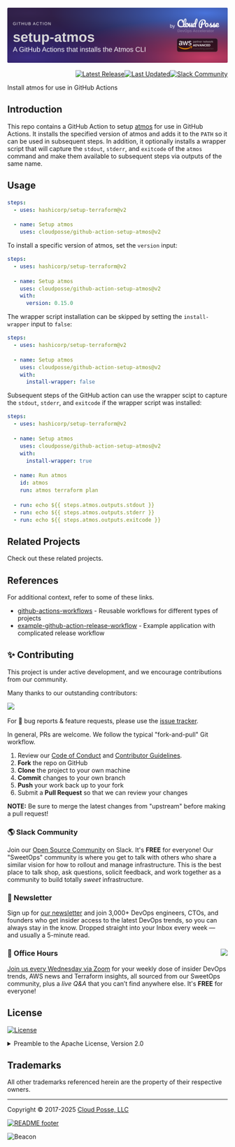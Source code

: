 

<!-- markdownlint-disable -->
<a href="https://cpco.io/homepage"><img src="https://github.com/cloudposse/github-action-setup-atmos/blob/main/.github/banner.png?raw=true" alt="Project Banner"/></a><br/>


<p align="right"><a href="https://github.com/cloudposse/github-action-setup-atmos/releases/latest"><img src="https://img.shields.io/github/release/cloudposse/github-action-setup-atmos.svg?style=for-the-badge" alt="Latest Release"/></a><a href="https://github.com/cloudposse/github-action-setup-atmos/commits"><img src="https://img.shields.io/github/last-commit/cloudposse/github-action-setup-atmos.svg?style=for-the-badge" alt="Last Updated"/></a><a href="https://cloudposse.com/slack"><img src="https://slack.cloudposse.com/for-the-badge.svg" alt="Slack Community"/></a>

</p>
<!-- markdownlint-restore -->

<!--




  ** DO NOT EDIT THIS FILE
  **
  ** This file was automatically generated by the `cloudposse/build-harness`.
  ** 1) Make all changes to `README.yaml`
  ** 2) Run `make init` (you only need to do this once)
  ** 3) Run`make readme` to rebuild this file.
  **
  ** (We maintain HUNDREDS of open source projects. This is how we maintain our sanity.)
  **





-->

Install atmos for use in GitHub Actions




## Introduction

This repo contains a GitHub Action to setup [atmos](https://github.com/cloudposse/atmos) for use in GitHub Actions. It 
installs the specified version of atmos and adds it to the `PATH` so it can be used in subsequent steps. In addition, 
it optionally installs a wrapper script that will capture the `stdout`, `stderr`, and `exitcode` of the `atmos` 
command and make them available to subsequent steps via outputs of the same name.




## Usage

```yaml
steps:
  - uses: hashicorp/setup-terraform@v2
  
  - name: Setup atmos
    uses: cloudposse/github-action-setup-atmos@v2
````

To install a specific version of atmos, set the `version` input:

```yaml
steps:
  - uses: hashicorp/setup-terraform@v2

  - name: Setup atmos
    uses: cloudposse/github-action-setup-atmos@v2
    with:
      version: 0.15.0
````

The wrapper script installation can be skipped by setting the `install-wrapper` input to `false`:

```yaml
steps:
  - uses: hashicorp/setup-terraform@v2

  - name: Setup atmos
    uses: cloudposse/github-action-setup-atmos@v2
    with:
      install-wrapper: false
````

Subsequent steps of the GitHub action can use the wrapper scipt to capture the `stdout`, `stderr`, and `exitcode` if 
the wrapper script was installed:

```yaml
steps:
  - uses: hashicorp/setup-terraform@v2

  - name: Setup atmos
    uses: cloudposse/github-action-setup-atmos@v2
    with:
      install-wrapper: true

  - name: Run atmos
    id: atmos
    run: atmos terraform plan

  - run: echo ${{ steps.atmos.outputs.stdout }}
  - run: echo ${{ steps.atmos.outputs.stderr }}
  - run: echo ${{ steps.atmos.outputs.exitcode }}
```












## Related Projects

Check out these related projects.



## References

For additional context, refer to some of these links.

- [github-actions-workflows](https://github.com/cloudposse/github-actions-workflows) - Reusable workflows for different types of projects
- [example-github-action-release-workflow](https://github.com/cloudposse/example-github-action-release-workflow) - Example application with complicated release workflow




## ✨ Contributing

This project is under active development, and we encourage contributions from our community.



Many thanks to our outstanding contributors:

<a href="https://github.com/cloudposse/github-action-setup-atmos/graphs/contributors">
  <img src="https://contrib.rocks/image?repo=cloudposse/github-action-setup-atmos&max=24" />
</a>

For 🐛 bug reports & feature requests, please use the [issue tracker](https://github.com/cloudposse/github-action-setup-atmos/issues).

In general, PRs are welcome. We follow the typical "fork-and-pull" Git workflow.
 1. Review our [Code of Conduct](https://github.com/cloudposse/github-action-setup-atmos/?tab=coc-ov-file#code-of-conduct) and [Contributor Guidelines](https://github.com/cloudposse/.github/blob/main/CONTRIBUTING.md).
 2. **Fork** the repo on GitHub
 3. **Clone** the project to your own machine
 4. **Commit** changes to your own branch
 5. **Push** your work back up to your fork
 6. Submit a **Pull Request** so that we can review your changes

**NOTE:** Be sure to merge the latest changes from "upstream" before making a pull request!

### 🌎 Slack Community

Join our [Open Source Community](https://cpco.io/slack?utm_source=github&utm_medium=readme&utm_campaign=cloudposse/github-action-setup-atmos&utm_content=slack) on Slack. It's **FREE** for everyone! Our "SweetOps" community is where you get to talk with others who share a similar vision for how to rollout and manage infrastructure. This is the best place to talk shop, ask questions, solicit feedback, and work together as a community to build totally *sweet* infrastructure.

### 📰 Newsletter

Sign up for [our newsletter](https://cpco.io/newsletter?utm_source=github&utm_medium=readme&utm_campaign=cloudposse/github-action-setup-atmos&utm_content=newsletter) and join 3,000+ DevOps engineers, CTOs, and founders who get insider access to the latest DevOps trends, so you can always stay in the know.
Dropped straight into your Inbox every week — and usually a 5-minute read.

### 📆 Office Hours <a href="https://cloudposse.com/office-hours?utm_source=github&utm_medium=readme&utm_campaign=cloudposse/github-action-setup-atmos&utm_content=office_hours"><img src="https://img.cloudposse.com/fit-in/200x200/https://cloudposse.com/wp-content/uploads/2019/08/Powered-by-Zoom.png" align="right" /></a>

[Join us every Wednesday via Zoom](https://cloudposse.com/office-hours?utm_source=github&utm_medium=readme&utm_campaign=cloudposse/github-action-setup-atmos&utm_content=office_hours) for your weekly dose of insider DevOps trends, AWS news and Terraform insights, all sourced from our SweetOps community, plus a _live Q&A_ that you can’t find anywhere else.
It's **FREE** for everyone!
## License

<a href="https://opensource.org/licenses/Apache-2.0"><img src="https://img.shields.io/badge/License-Apache%202.0-blue.svg?style=for-the-badge" alt="License"></a>

<details>
<summary>Preamble to the Apache License, Version 2.0</summary>
<br/>
<br/>

Complete license is available in the [`LICENSE`](LICENSE) file.

```text
Licensed to the Apache Software Foundation (ASF) under one
or more contributor license agreements.  See the NOTICE file
distributed with this work for additional information
regarding copyright ownership.  The ASF licenses this file
to you under the Apache License, Version 2.0 (the
"License"); you may not use this file except in compliance
with the License.  You may obtain a copy of the License at

  https://www.apache.org/licenses/LICENSE-2.0

Unless required by applicable law or agreed to in writing,
software distributed under the License is distributed on an
"AS IS" BASIS, WITHOUT WARRANTIES OR CONDITIONS OF ANY
KIND, either express or implied.  See the License for the
specific language governing permissions and limitations
under the License.
```
</details>

## Trademarks

All other trademarks referenced herein are the property of their respective owners.


---
Copyright © 2017-2025 [Cloud Posse, LLC](https://cpco.io/copyright)


<a href="https://cloudposse.com/readme/footer/link?utm_source=github&utm_medium=readme&utm_campaign=cloudposse/github-action-setup-atmos&utm_content=readme_footer_link"><img alt="README footer" src="https://cloudposse.com/readme/footer/img"/></a>

<img alt="Beacon" width="0" src="https://ga-beacon.cloudposse.com/UA-76589703-4/cloudposse/github-action-setup-atmos?pixel&cs=github&cm=readme&an=github-action-setup-atmos"/>

